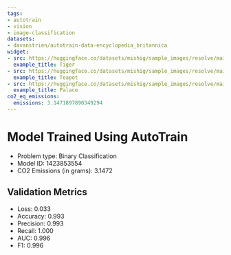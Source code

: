 ```yaml
---
tags:
- autotrain
- vision
- image-classification
datasets:
- davanstrien/autotrain-data-encyclopedia_britannica
widget:
- src: https://huggingface.co/datasets/mishig/sample_images/resolve/main/tiger.jpg
  example_title: Tiger
- src: https://huggingface.co/datasets/mishig/sample_images/resolve/main/teapot.jpg
  example_title: Teapot
- src: https://huggingface.co/datasets/mishig/sample_images/resolve/main/palace.jpg
  example_title: Palace
co2_eq_emissions:
  emissions: 3.1471897890349294
---
```


# Model Trained Using AutoTrain

- Problem type: Binary Classification
- Model ID: 1423853554
- CO2 Emissions (in grams): 3.1472

## Validation Metrics

- Loss: 0.033
- Accuracy: 0.993
- Precision: 0.993
- Recall: 1.000
- AUC: 0.996
- F1: 0.996